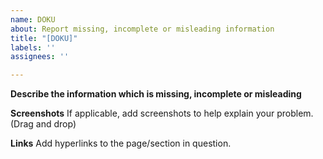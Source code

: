 ```yaml
---
name: DOKU
about: Report missing, incomplete or misleading information
title: "[DOKU]"
labels: ''
assignees: ''

---
```


**Describe the information which is missing, incomplete or misleading**

**Screenshots**
If applicable, add screenshots to help explain your problem. (Drag and drop)

**Links**
Add hyperlinks to the page/section in question.
